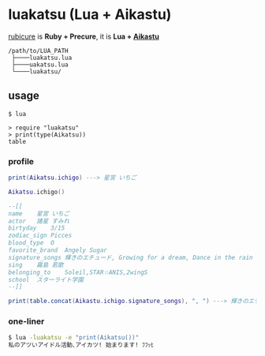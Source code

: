 # luakatsu (Lua + Aikastu)

[rubicure](https://github.com/sue445/rubicure) is **Ruby + Precure**, it is **Lua + [Aikastu](http://aikatsu.wikia.com/wiki/Aikatsu_Wiki)**

```
/path/to/LUA_PATH
 ├────luakatsu.lua
 ├────uakatsu.lua
 └────luakatsu/
```


## usage

```
$ lua

> require "luakatsu"
> print(type(Aikatsu))
table
```

### profile

```lua
print(Aikatsu.ichigo) ---> 星宮 いちご

Aikatsu.ichigo()

--[[
name	星宮 いちご
actor	諸星 すみれ
birtyday	3/15
zodiac_sign	Picces
blood_type	O
favorite_brand	Angely Sugar
signature_songs	輝きのエチュード, Growing for a dream, Dance in the rain
sing	霧島 若歌
belonging_to	Soleil,STAR☆ANIS,2wingS
school	スターライト学園
--]]

print(table.concat(Aikastu.ichigo.signature_songs), ", ") ---> 輝きのエチュード, Growing for a dream, Dance in the rain
```

### one-liner
```sh
$ lua -luakatsu -e "print(Aikatsu())"
私のアツいアイドル活動､アイカツ! 始まります! ﾌﾌｯﾋ
```

